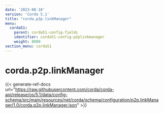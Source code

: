 ```yaml
---
date: '2023-08-10'
version: 'Corda 5.1'
title: "corda.p2p.linkManager"
menu:
  corda51:
    parent: corda51-config-fields
    identifier: corda51-config-p2plinkmanager
    weight: 8000
section_menu: corda51
---
```

# corda.p2p.linkManager
{{< generate-ref-docs url="https://raw.githubusercontent.com/corda/corda-api/release/os/5.1/data/config-schema/src/main/resources/net/corda/schema/configuration/p2p.linkManager/1.0/corda.p2p.linkManager.json" >}}
